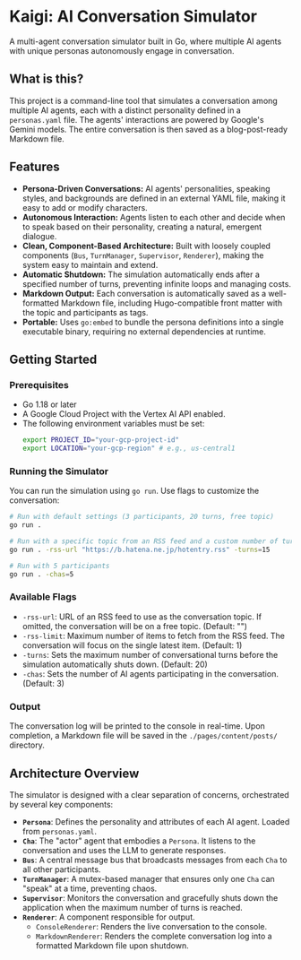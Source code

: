 # Kaigi: AI Conversation Simulator

A multi-agent conversation simulator built in Go, where multiple AI agents with unique personas autonomously engage in conversation.

## What is this?

This project is a command-line tool that simulates a conversation among multiple AI agents, each with a distinct personality defined in a `personas.yaml` file. The agents' interactions are powered by Google's Gemini models. The entire conversation is then saved as a blog-post-ready Markdown file.

## Features

- **Persona-Driven Conversations:** AI agents' personalities, speaking styles, and backgrounds are defined in an external YAML file, making it easy to add or modify characters.
- **Autonomous Interaction:** Agents listen to each other and decide when to speak based on their personality, creating a natural, emergent dialogue.
- **Clean, Component-Based Architecture:** Built with loosely coupled components (`Bus`, `TurnManager`, `Supervisor`, `Renderer`), making the system easy to maintain and extend.
- **Automatic Shutdown:** The simulation automatically ends after a specified number of turns, preventing infinite loops and managing costs.
- **Markdown Output:** Each conversation is automatically saved as a well-formatted Markdown file, including Hugo-compatible front matter with the topic and participants as tags.
- **Portable:** Uses `go:embed` to bundle the persona definitions into a single executable binary, requiring no external dependencies at runtime.

## Getting Started

### Prerequisites

- Go 1.18 or later
- A Google Cloud Project with the Vertex AI API enabled.
- The following environment variables must be set:
  ```sh
  export PROJECT_ID="your-gcp-project-id"
  export LOCATION="your-gcp-region" # e.g., us-central1
  ```

### Running the Simulator

You can run the simulation using `go run`. Use flags to customize the conversation:

```sh
# Run with default settings (3 participants, 20 turns, free topic)
go run .

# Run with a specific topic from an RSS feed and a custom number of turns
go run . -rss-url "https://b.hatena.ne.jp/hotentry.rss" -turns=15

# Run with 5 participants
go run . -chas=5
```

### Available Flags

- `-rss-url`: URL of an RSS feed to use as the conversation topic. If omitted, the conversation will be on a free topic. (Default: "")
- `-rss-limit`: Maximum number of items to fetch from the RSS feed. The conversation will focus on the single latest item. (Default: 1)
- `-turns`: Sets the maximum number of conversational turns before the simulation automatically shuts down. (Default: 20)
- `-chas`: Sets the number of AI agents participating in the conversation. (Default: 3)

### Output

The conversation log will be printed to the console in real-time. Upon completion, a Markdown file will be saved in the `./pages/content/posts/` directory.

## Architecture Overview

The simulator is designed with a clear separation of concerns, orchestrated by several key components:

- **`Persona`**: Defines the personality and attributes of each AI agent. Loaded from `personas.yaml`.
- **`Cha`**: The "actor" agent that embodies a `Persona`. It listens to the conversation and uses the LLM to generate responses.
- **`Bus`**: A central message bus that broadcasts messages from each `Cha` to all other participants.
- **`TurnManager`**: A mutex-based manager that ensures only one `Cha` can "speak" at a time, preventing chaos.
- **`Supervisor`**: Monitors the conversation and gracefully shuts down the application when the maximum number of turns is reached.
- **`Renderer`**: A component responsible for output.
  - `ConsoleRenderer`: Renders the live conversation to the console.
  - `MarkdownRenderer`: Renders the complete conversation log into a formatted Markdown file upon shutdown.
